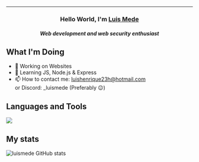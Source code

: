 
---
<h3 align="center">Hello World, I'm <a href="https://github.com/luismede">Luis Mede</a></h3>
<h5 align="center">Web development and web security enthusiast</h5>

## What I'm Doing

- 🔭 Working on Websites
- 🌱 Learning JS, Node.js & Express
- 📫 How to contact me: luishenrique23h@hotmail.com \
or Discord: _luismede (Preferably 😉)

## Languages and Tools

<p align="left"> <a href="https://github.com/luismede"><img src="https://skillicons.dev/icons?i=vscode,windows,linux,github,git,firebase,css,html,js,nodejs,python"> </a> </p>

## My stats
![luismede GitHub stats](https://github-readme-stats.vercel.app/api?username=luismede&show_icons=true&theme=default)
